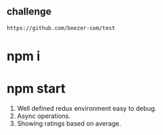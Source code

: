 ## challenge 
`https://github.com/beezer-com/test`

# npm i 
# npm start



1. Well defined redux environment easy to debug.
2. Async operations.
3. Showing ratings based on average.

